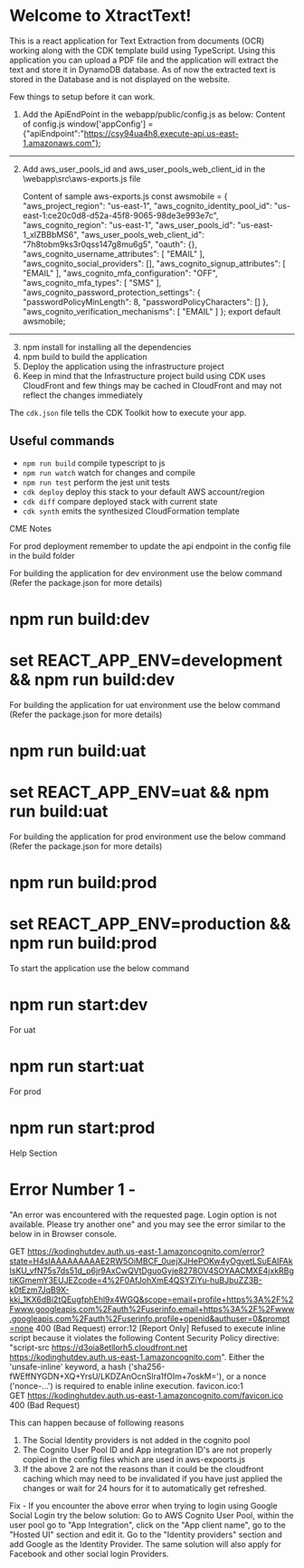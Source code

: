 # Welcome to XtractText!

This is a react application for Text Extraction from documents (OCR) working along with the CDK template build using TypeScript.
Using this application you can upload a PDF file and the application will extract the text and store it in DynamoDB database. As of now the extracted text is stored in the Database and is not displayed on the website.

Few things to setup before it can work.

1. Add the ApiEndPoint in the webapp/public/config.js as below:
   Content of config.js
   window['appConfig'] = {"apiEndpoint":"https://csy94ua4h8.execute-api.us-east-1.amazonaws.com"};

---

2. Add aws_user_pools_id and aws_user_pools_web_client_id in the \webapp\src\aws-exports.js file

   Content of sample aws-exports.js
   const awsmobile = {
   "aws_project_region": "us-east-1",
   "aws_cognito_identity_pool_id": "us-east-1:ce20c0d8-d52a-45f8-9065-98de3e993e7c",
   "aws_cognito_region": "us-east-1",
   "aws_user_pools_id": "us-east-1_xIZBBbMS6",
   "aws_user_pools_web_client_id": "7h8tobm9ks3r0qss147g8mu6g5",
   "oauth": {},
   "aws_cognito_username_attributes": [
   "EMAIL"
   ],
   "aws_cognito_social_providers": [],
   "aws_cognito_signup_attributes": [
   "EMAIL"
   ],
   "aws_cognito_mfa_configuration": "OFF",
   "aws_cognito_mfa_types": [
   "SMS"
   ],
   "aws_cognito_password_protection_settings": {
   "passwordPolicyMinLength": 8,
   "passwordPolicyCharacters": []
   },
   "aws_cognito_verification_mechanisms": [
   "EMAIL"
   ]
   };
   export default awsmobile;

---

3. npm install for installing all the dependencies
4. npm build to build the application
5. Deploy the application using the infrastructure project
6. Keep in mind that the Infrastructure project build using CDK uses CloudFront and few things may be cached in CloudFront and may not reflect the changes immediately

The `cdk.json` file tells the CDK Toolkit how to execute your app.

## Useful commands

- `npm run build` compile typescript to js
- `npm run watch` watch for changes and compile
- `npm run test` perform the jest unit tests
- `cdk deploy` deploy this stack to your default AWS account/region
- `cdk diff` compare deployed stack with current state
- `cdk synth` emits the synthesized CloudFormation template

CME Notes

For prod deployment remember to update the api endpoint in the config file in the build folder

For building the application for dev environment use the below command (Refer the package.json for more details)

# npm run build:dev

# set REACT_APP_ENV=development && npm run build:dev

For building the application for uat environment use the below command (Refer the package.json for more details)

# npm run build:uat

# set REACT_APP_ENV=uat && npm run build:uat

For building the application for prod environment use the below command (Refer the package.json for more details)

# npm run build:prod

# set REACT_APP_ENV=production && npm run build:prod

To start the application use the below command

# npm run start:dev

For uat

# npm run start:uat

For prod

# npm run start:prod

Help Section

# Error Number 1 -
"An error was encountered with the requested page.
Login option is not available. Please try another one"
and you may see the error similar to the below in in Browser console. 

GET https://kodinghutdev.auth.us-east-1.amazoncognito.com/error?state=H4sIAAAAAAAAAE2RW5OiMBCF_0uejXJHePOKw4yOgvetLSuEAIFAkIsKU_vfN75s7ds51d_p6jr9AxCwQVtDguoGyje8278OV4SOYAACMXE4jxkRBgtjKGmemY3EUJEZcode=4%2F0AfJohXmE4QSYZiYu-huBJbuZZ3B-k0tEzm7JqB9X-kkj_1KX6dBi2tQEugfphEhl9x4WGQ&scope=email+profile+https%3A%2F%2Fwww.googleapis.com%2Fauth%2Fuserinfo.email+https%3A%2F%2Fwww.googleapis.com%2Fauth%2Fuserinfo.profile+openid&authuser=0&prompt=none 400 (Bad Request)
error:12 [Report Only] Refused to execute inline script because it violates the following Content Security Policy directive: "script-src https://d3oia8etllorh5.cloudfront.net https://kodinghutdev.auth.us-east-1.amazoncognito.com". Either the 'unsafe-inline' keyword, a hash ('sha256-fWEffNYGDN+XQ+YrsU/LKDZAnOcnSlra1fOIm+7oskM='), or a nonce ('nonce-...') is required to enable inline execution.
favicon.ico:1       
GET https://kodinghutdev.auth.us-east-1.amazoncognito.com/favicon.ico 400 (Bad Request)

This can happen because of following reasons 
1) The Social Identity providers is not added in the cognito pool 
2) The Cognito User Pool ID and App integration ID's are not properly copied in the config files which are used in aws-expoorts.js 
3) If the above 2 are not the reasons than it could be the cloudfront caching which may need to be invalidated if you have just applied the changes or wait for 24 hours for it to automatically get refreshed.

Fix - If you encounter the above error when trying to login using Google Social Login try the below solution:
Go to AWS Cognito User Pool, within the user pool go to "App Integration", click on the "App client name", go to the "Hosted UI" section and edit it. Go to the "Identity providers" section and add Google as the Identity Provider.
The same solution will also apply for Facebook and other social login Providers.

